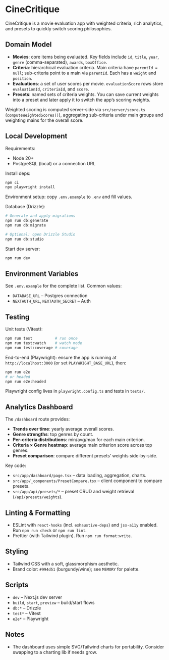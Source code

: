# CineCritique

CineCritique is a movie evaluation app with weighted criteria, rich analytics, and presets to quickly switch scoring philosophies.

## Domain Model

- __Movies__: core items being evaluated. Key fields include `id`, `title`, `year`, `genre` (comma-separated), `awards`, `boxOffice`.
- __Criteria__: hierarchical evaluation criteria. Main criteria have `parentId = null`; sub-criteria point to a main via `parentId`. Each has a `weight` and `position`.
- __Evaluations__: a set of user scores per movie. `evaluationScore` rows store `evaluationId`, `criteriaId`, and `score`.
- __Presets__: named sets of criteria weights. You can save current weights into a preset and later apply it to switch the app’s scoring weights.

Weighted scoring is computed server-side via `src/server/score.ts` (`computeWeightedScores()`), aggregating sub-criteria under main groups and weighting mains for the overall score.

## Local Development

Requirements:
- Node 20+
- PostgreSQL (local) or a connection URL

Install deps:

```bash
npm ci
npx playwright install
```

Environment setup: copy `.env.example` to `.env` and fill values.

Database (Drizzle):

```bash
# Generate and apply migrations
npm run db:generate
npm run db:migrate

# Optional: open Drizzle Studio
npm run db:studio
```

Start dev server:

```bash
npm run dev
```

## Environment Variables

See `.env.example` for the complete list. Common values:
- `DATABASE_URL` – Postgres connection
- `NEXTAUTH_URL`, `NEXTAUTH_SECRET` – Auth

## Testing

Unit tests (Vitest):

```bash
npm run test          # run once
npm run test:watch    # watch mode
npm run test:coverage # coverage
```

End-to-end (Playwright): ensure the app is running at `http://localhost:3000` (or set `PLAYWRIGHT_BASE_URL`), then:

```bash
npm run e2e
# or headed
npm run e2e:headed
```

Playwright config lives in `playwright.config.ts` and tests in `tests/`.

## Analytics Dashboard

The `/dashboard` route provides:
- __Trends over time__: yearly average overall scores.
- __Genre strengths__: top genres by count.
- __Per-criteria distributions__: min/avg/max for each main criterion.
- __Criteria × Genre heatmap__: average main criterion score across top genres.
- __Preset comparison__: compare different presets’ weights side-by-side.

Key code:
- `src/app/dashboard/page.tsx` – data loading, aggregation, charts.
- `src/app/_components/PresetCompare.tsx` – client component to compare presets.
- `src/app/api/presets/*` – preset CRUD and weight retrieval (`/api/presets/weights`).

## Linting & Formatting

- ESLint with `react-hooks` (incl. `exhaustive-deps`) and `jsx-a11y` enabled. Run `npm run check` or `npm run lint`.
- Prettier (with Tailwind plugin). Run `npm run format:write`.

## Styling

- Tailwind CSS with a soft, glassmorphism aesthetic.
- Brand color: `#994d51` (burgundy/wine); see `MEMORY` for palette.

## Scripts

- `dev` – Next.js dev server
- `build`, `start`, `preview` – build/start flows
- `db:*` – Drizzle
- `test*` – Vitest
- `e2e*` – Playwright

## Notes

- The dashboard uses simple SVG/Tailwind charts for portability. Consider swapping to a charting lib if needs grow.
